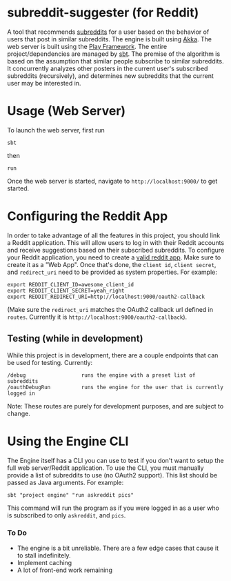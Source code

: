 # subreddit-suggester (for Reddit)
A tool that recommends [subreddits](http://www.reddit.com) for a user based on the behavior of users that post in similar subreddits. The engine is built using [Akka](http://akka.io/). The web server is built using the [Play Framework](https://www.playframework.com/). The entire project/dependencies are managed by [sbt](http://www.scala-sbt.org/). The premise of the algorithm is based on the assumption that similar people subscribe to similar subreddits. It concurrently analyzes other posters in the current user's subscribed subreddits (recursively), and determines new subreddits that the current user may be interested in.

# Usage (Web Server)

To launch the web server, first run
```
sbt
```
then 
```
run
```

Once the web server is started, navigate to `http://localhost:9000/` to get started.

# Configuring the Reddit App

In order to take advantage of all the features in this project, you should link a Reddit application. This will allow users to log in with their Reddit accounts and receive suggestions based on their subscribed subreddits. To configure your Reddit application, you need to create a [valid reddit app](https://ssl.reddit.com/prefs/apps/). Make sure to create it as a "Web App". Once that's done, the `client id`, `client secret`, and `redirect_uri` need to be provided as system properties. For example: 

```
export REDDIT_CLIENT_ID=awesome_client_id
export REDDIT_CLIENT_SECRET=yeah_right
export REDDIT_REDIRECT_URI=http://localhost:9000/oauth2-callback
```
(Make sure the `redirect_uri` matches the OAuth2 callback url defined in `routes`. Currently it is `http://localhost:9000/oauth2-callback`).

## Testing (while in development)
While this project is in development, there are a couple endpoints that can be used for testing. Currently: 

```
/debug                  runs the engine with a preset list of subreddits
/oauthDebugRun          runs the engine for the user that is currently logged in
```
Note: These routes are purely for development purposes, and are subject to change.

# Using the Engine CLI

The Engine itself has a CLI you can use to test if you don't want to setup the full web server/Reddit application. To use the CLI, you must manually provide a list of subreddits to use (no OAuth2 support). This list should be passed as Java arguments. For example:

```
sbt "project engine" "run askreddit pics"
```
This command will run the program as if you were logged in as a user who is subscribed to only `askreddit`, and `pics`.

### To Do
- The engine is a bit unreliable. There are a few edge cases that cause it to stall indefinitely.
- Implement caching
- A lot of front-end work remaining
